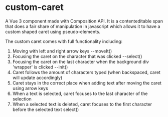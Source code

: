 # custom-caret
A Vue 3 component made with Composition API. It is a contenteditable span that does a fair share of manipulation in javascript which allows it to have a custom shaped caret using pseudo-elements.

The custom caret comes with full functionality including:
1. Moving with left and right arrow keys --moveIt()
2. Focusing the caret on the character that was clicked --select()
3. Focusing the caret on the last character when the background div 'wrapper' is clicked  --init()
4. Caret follows the amount of characters typed (when backspaced, caret will update accordingly)
5. Caret stays in the correct place when adding text after moving the caret using arrow keys
6. When a text is selected, caret focuses to the last character of the selection
7. When a selected text is deleted, caret focuses to the first character before the selected text select()
